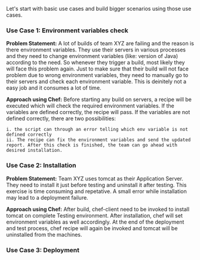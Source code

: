 Let's start with basic use cases and build bigger scenarios using those use cases.

### Use Case 1: Environment variables check
**Problem Statement:** A lot of builds of team XYZ are failing and the reason is there environment variables. They use their servers in various processes and they need to change environment variables (like: version of Java) according to the need. So whenever they trigger a build, most likely they will face this problem again. Just to make sure that their build will not face problem due to wrong environment variables, they need to manually go to their servers and check each environment variable. This is deinitely not a easy job and it consumes a lot of time.

**Approach using Chef:** Before starting any build on servers, a recipe will be executed which will check the required environment variables. If the variables are defined correctly, the recipe will pass. If the variables are not defined correctly, there are two possibilities: 
```
i. the script can through an error telling which env variable is not defined correctly 
ii. The recipe can fix the environment variables and send the updated report. After this check is finished, the team can go ahead with desired installation. 
```

### Use Case 2: Installation
**Problem Statement:** Team XYZ uses tomcat as their Application Server. They need to install it just before testing and uninstall it after testing. This exercise is time consuming and repetative. A small error while installation may lead to a deployment failure.

**Approach using Chef:** After build, chef-client need to be invoked to install tomcat on complete Testing environment. After installation, chef will set environment variables as well accordingly. At the end of the deployment and test process, chef recipe will again be invoked and tomcat will be uninstalled from the machines.

### Use Case 3: Deployment

